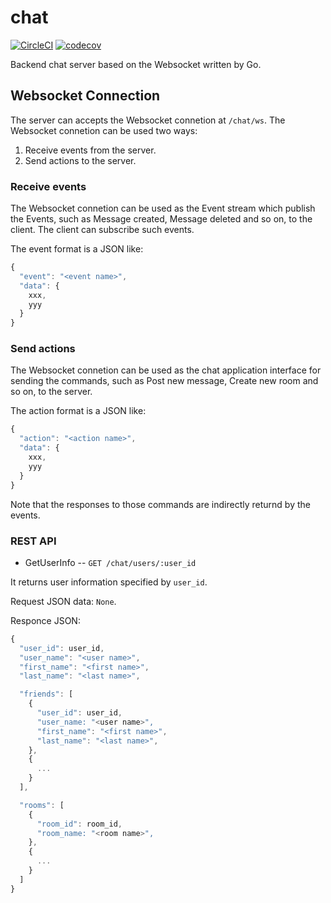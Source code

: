 # chat

[![CircleCI](https://circleci.com/gh/shirasudon/go-chat/tree/master.svg?style=svg)](https://circleci.com/gh/shirasudon/go-chat/tree/master)
[![codecov](https://codecov.io/gh/shirasudon/go-chat/branch/master/graph/badge.svg)](https://codecov.io/gh/shirasudon/go-chat)

Backend chat server based on the Websocket written by Go.

## Websocket Connection

The server can accepts the Websocket connetion at `/chat/ws`.
The Websocket connetion can be used two ways:

1. Receive events from the server.
1. Send actions to the server.

### Receive events

The Websocket connetion can be used as the Event stream which 
publish the Events, such as Message created, Message deleted and so on, 
to the client. The client can subscribe such events.

The event format is a JSON like:

```javascript
{
  "event": "<event name>",
  "data": {
    xxx,
    yyy
  }
}
```

### Send actions

The Websocket connetion can be used as the chat application interface
for sending the commands, such as Post new message, Create new room and so on,
to the server. 

The action format is a JSON like:

```javascript
{
  "action": "<action name>",
  "data": {
    xxx,
    yyy
  }
}
```

Note that the responses to those commands are indirectly returnd by the events.

### REST API

* GetUserInfo -- `GET /chat/users/:user_id`

It returns user information specified by `user_id`.

Request JSON data: `None`.

Responce JSON: 

```javascript
{
  "user_id": user_id, 
  "user_name": "<user name>",
  "first_name": "<first name>",
  "last_name": "<last name>",

  "friends": [
    {
      "user_id": user_id, 
      "user_name: "<user name>",
      "first_name": "<first name>",
      "last_name": "<last name>",
    },
    {
      ...
    }
  ],

  "rooms": [
    {
      "room_id": room_id,
      "room_name: "<room name>",
    },
    {
      ...
    }
  ]
}
```

